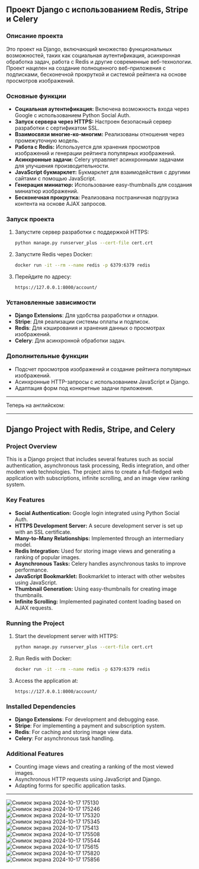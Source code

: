 
## Проект Django с использованием Redis, Stripe и Celery

### Описание проекта

Это проект на Django, включающий множество функциональных возможностей, таких как социальная аутентификация, асинхронная обработка задач, работа с Redis и другие современные веб-технологии. Проект нацелен на создание полноценного веб-приложения с подписками, бесконечной прокруткой и системой рейтинга на основе просмотров изображений.

### Основные функции

- **Социальная аутентификация:** Включена возможность входа через Google с использованием Python Social Auth.
- **Запуск сервера через HTTPS:** Настроен безопасный сервер разработки с сертификатом SSL.
- **Взаимосвязи многие-ко-многим:** Реализованы отношения через промежуточную модель.
- **Работа с Redis:** Используется для хранения просмотров изображений и генерации рейтинга популярных изображений.
- **Асинхронные задачи:** Celery управляет асинхронными задачами для улучшения производительности.
- **JavaScript букмарклет:** Букмарклет для взаимодействия с другими сайтами с помощью JavaScript.
- **Генерация миниатюр:** Использование easy-thumbnails для создания миниатюр изображений.
- **Бесконечная прокрутка:** Реализована постраничная подгрузка контента на основе AJAX запросов.

### Запуск проекта

1. Запустите сервер разработки с поддержкой HTTPS:
   ```bash
   python manage.py runserver_plus --cert-file cert.crt
   ```
2. Запустите Redis через Docker:
   ```bash
   docker run -it --rm --name redis -p 6379:6379 redis
   ```
3. Перейдите по адресу:
   ```
   https://127.0.0.1:8000/account/
   ```

### Установленные зависимости

- **Django Extensions**: Для удобства разработки и отладки.
- **Stripe**: Для реализации системы оплаты и подписок.
- **Redis**: Для кэширования и хранения данных о просмотрах изображений.
- **Celery**: Для асинхронной обработки задач.

### Дополнительные функции

- Подсчет просмотров изображений и создание рейтинга популярных изображений.
- Асинхронные HTTP-запросы с использованием JavaScript и Django.
- Адаптация форм под конкретные задачи приложения.

---

Теперь на английском:

---

## Django Project with Redis, Stripe, and Celery

### Project Overview

This is a Django project that includes several features such as social authentication, asynchronous task processing, Redis integration, and other modern web technologies. The project aims to create a full-fledged web application with subscriptions, infinite scrolling, and an image view ranking system.

### Key Features

- **Social Authentication:** Google login integrated using Python Social Auth.
- **HTTPS Development Server:** A secure development server is set up with an SSL certificate.
- **Many-to-Many Relationships:** Implemented through an intermediary model.
- **Redis Integration:** Used for storing image views and generating a ranking of popular images.
- **Asynchronous Tasks:** Celery handles asynchronous tasks to improve performance.
- **JavaScript Bookmarklet:** Bookmarklet to interact with other websites using JavaScript.
- **Thumbnail Generation:** Using easy-thumbnails for creating image thumbnails.
- **Infinite Scrolling:** Implemented paginated content loading based on AJAX requests.

### Running the Project

1. Start the development server with HTTPS:
   ```bash
   python manage.py runserver_plus --cert-file cert.crt
   ```
2. Run Redis with Docker:
   ```bash
   docker run -it --rm --name redis -p 6379:6379 redis
   ```
3. Access the application at:
   ```
   https://127.0.0.1:8000/account/
   ```

### Installed Dependencies

- **Django Extensions**: For development and debugging ease.
- **Stripe**: For implementing a payment and subscription system.
- **Redis**: For caching and storing image view data.
- **Celery**: For asynchronous task handling.

### Additional Features

- Counting image views and creating a ranking of the most viewed images.
- Asynchronous HTTP requests using JavaScript and Django.
- Adapting forms for specific application tasks.

---
![Снимок экрана 2024-10-17 175130](https://github.com/user-attachments/assets/ba9732aa-8081-4800-8d13-10b3f5d4d56d)
![Снимок экрана 2024-10-17 175246](https://github.com/user-attachments/assets/3cd1d37d-1df3-4558-aab5-53c1786ec933)
![Снимок экрана 2024-10-17 175320](https://github.com/user-attachments/assets/3aae485c-ddde-43a9-b564-8670fd1d1233)
![Снимок экрана 2024-10-17 175345](https://github.com/user-attachments/assets/063b3044-ede8-4e29-89e3-85b2f839fe03)
![Снимок экрана 2024-10-17 175413](https://github.com/user-attachments/assets/0c86193a-c479-4072-a529-9a3a7e293c7a)
![Снимок экрана 2024-10-17 175508](https://github.com/user-attachments/assets/30530be0-36e8-4c3d-844b-062468908ed6)
![Снимок экрана 2024-10-17 175544](https://github.com/user-attachments/assets/1c34ae6e-4e38-4988-8929-96960f2a199d)
![Снимок экрана 2024-10-17 175615](https://github.com/user-attachments/assets/43ba129f-c57f-4149-aa7d-645b2cb95f3d)
![Снимок экрана 2024-10-17 175820](https://github.com/user-attachments/assets/2c8a86b7-1c62-4a3d-801a-0dad5f78c08c)
![Снимок экрана 2024-10-17 175856](https://github.com/user-attachments/assets/ee428709-42cb-48d8-b8bb-2f2a68c87c5b)
